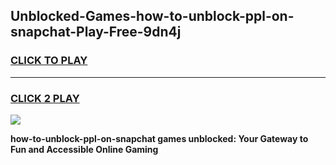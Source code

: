 
## Unblocked-Games-how-to-unblock-ppl-on-snapchat-Play-Free-9dn4j
<h3>
<a href="https://premium76.site?title=how-to-unblock-ppl-on-snapchat&ref=21A">CLICK TO PLAY</a></h3>
<hr>

<h3>
<a href="https://premium76.site?title=how-to-unblock-ppl-on-snapchat&ref=21A">CLICK 2 PLAY</a>
  
</h3>

<a href="https://premium76.site?title=how-to-unblock-ppl-on-snapchat&ref=21A"><img src="https://clearcache.store/games.png"></a>


**how-to-unblock-ppl-on-snapchat games unblocked: Your Gateway to Fun and Accessible Online Gaming**
